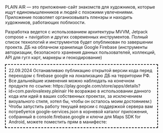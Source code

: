 PLAIN AIR — это приложение-сайт знакомств для художников, которые ищут единомышленников и людей с похожими увлечениями. Приложение позволяет организовывать пленэры и находить художников, работающих поблизости.

Разработка ведется с использованием архитектуры MVVM, Jetpack compose + navigation и других современных инструментов. Полный список технологий и инструментов будет опубликован по завершении проекта. 
ДБ на облачном хранилище Google Firebase (инструменты авторизации, безопасного хранения данных пользователей, коллекций, API для гугл карт, маркеры и геокодирование)

<p style="border: 2px dashed black; padding: 10px;">
22.09.2024 Останавливаю публикацию открытой версии кода перед переходом с firebase google на локализацию ДБ на территории РФ. Все дальнейшие изменения можно наблюдать на конечном продукте по ссылке:
https://play.google.com/store/apps/details?id=com.pavlovalexey.pleinair
Не возражаю в использовании данного кода или идей в ваших собственных проектах, за исключением визуального стиля, хотел бы, чтобы он осталось моим достоянием:)
Чтобы запустить работу текущей версии с поддержкой сервера вам потребуется google-services.json в корневой каталог приложения, собранный в console.firebase.google и ключи для Maps SDK for Android, можете поместить прям в манифесте:
<meta-data
android:name="com.google.android.geo.API_KEY"
android:value="your_key" />
</p>